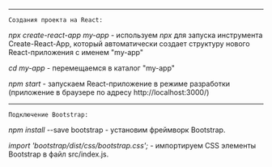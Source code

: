 ***********************************************

`Создания проекта на React:`

*npx create-react-app my-app* - используем *npx* для запуска инструмента Create-React-App, который автоматически создает структуру нового React-приложения с именем "my-app"

*cd my-app* - перемещаемся в каталог "my-app"

*npm start* - запускаем React-приложение в режиме разработки (приложение в браузере по адресу http://localhost:3000/)

***********************************************

`Подключение Bootstrap:`

*npm install* --save bootstrap - установим фреймворк Bootstrap.

*import 'bootstrap/dist/css/bootstrap.css';* - импортируем CSS элементы Bootstrap в файл src/index.js.